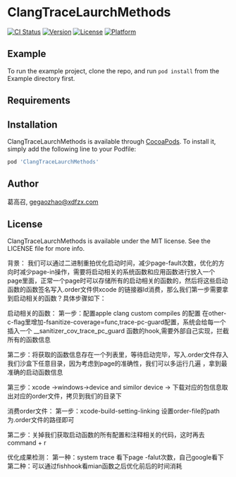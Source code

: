 # ClangTraceLaurchMethods

[![CI Status](https://img.shields.io/travis/葛高召/ClangTraceLaurchMethods.svg?style=flat)](https://travis-ci.org/葛高召/ClangTraceLaurchMethods)
[![Version](https://img.shields.io/cocoapods/v/ClangTraceLaurchMethods.svg?style=flat)](https://cocoapods.org/pods/ClangTraceLaurchMethods)
[![License](https://img.shields.io/cocoapods/l/ClangTraceLaurchMethods.svg?style=flat)](https://cocoapods.org/pods/ClangTraceLaurchMethods)
[![Platform](https://img.shields.io/cocoapods/p/ClangTraceLaurchMethods.svg?style=flat)](https://cocoapods.org/pods/ClangTraceLaurchMethods)

## Example

To run the example project, clone the repo, and run `pod install` from the Example directory first.

## Requirements

## Installation

ClangTraceLaurchMethods is available through [CocoaPods](https://cocoapods.org). To install
it, simply add the following line to your Podfile:

```ruby
pod 'ClangTraceLaurchMethods'
```

## Author

葛高召, gegaozhao@xdfzx.com

## License

ClangTraceLaurchMethods is available under the MIT license. See the LICENSE file for more info.

背景：
我们可以通过二进制重拍优化启动时间，减少page-fault次数，优化的方向时减少page-in操作，需要将启动相关的系统函数和应用函数进行放入一个page里面，正常一个page时可以存储所有的启动相关的函数的，然后将这些启动函数的函数签名写入.order文件供xcode 的链接器ld消费，那么我们第一步需要拿到启动相关的函数？具体步骤如下：


启动相关的函数：
第一步：配置apple clang custom compiles 的配置 在other-c-flag里增加-fsanitize-coverage=func,trace-pc-guard配置，系统会给每一个插入一个  __sanitizer_cov_trace_pc_guard 函数的hook,需要外部自己实现，拦截所有的函数信息

第二步：将获取的函数信息存在一个列表里，等待启动完毕，写入.order文件存入我们沙盒下任意目录，因为考虑到page的准确性，我们可以多运行几遍
，拿到最准确的启动函数信息

第三步：xcode ->windows->device and similor device -> 下载对应的包信息取出对应的order文件，拷贝到我们的目录下


消费order文件：
第一步：xcode-build-setting-linking 设置order-file的path为.order文件的路径即可

第二步：关掉我们获取启动函数的所有配置和注释相关的代码，这时再去command + r


优化成果检测：
第一种：system trace 看下page -falut次数，自己google看下
第二种：可以通过fishhook看mian函数之后优化前后的时间消耗








